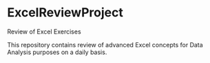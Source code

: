 # ExcelReviewProject
Review of Excel Exercises 

This repository contains review of advanced Excel concepts for Data Analysis purposes on a daily basis. 
